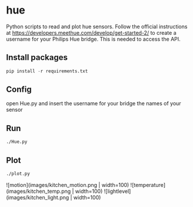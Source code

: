 # hue
Python scripts to read and plot hue sensors.
Follow the official instructions at https://developers.meethue.com/develop/get-started-2/ to create a username for your Philips Hue bridge. This is needed to access the API.

## Install packages
```python
pip install -r requirements.txt
```

## Config
open Hue.py and insert the username for your bridge the names of your sensor

## Run
```bash
./Hue.py
```

## Plot
```bash
./plot.py
```
![motion](images/kitchen_motion.png | width=100)
![temperature](images/kitchen_temp.png | width=100)
![lightlevel](images/kitchen_light.png | width=100)

